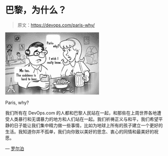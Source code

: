 # 巴黎，为什么？

> 原文：<https://devops.com/paris-why/>

[![Paris-01](img/f76b11d0090eb5770279d0073c83b9a8.png)](https://devops.com/wp-content/uploads/2015/11/Paris-01.jpg)

Paris, why?

我们所有在 DevOps.com 的人都和巴黎人民站在一起，和那些在上周世界各地遭受人类暴行和无谓暴力的地方和人们站在一起。我们祈祷正义与和平，我们希望平静的日子能让我们集中精力做一些事情，比如为地球上所有的孩子建立一个更好的生活。我知道你并不孤单，我们向你致以美好的思念、衷心的同情和最美好的祝愿。

— [罗尔泊](https://devops.com/author/breselman/)
